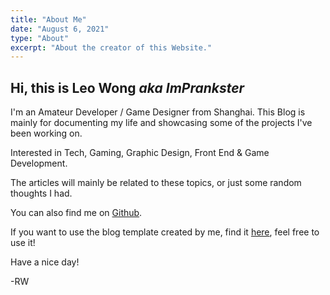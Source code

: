 ```yaml
---
title: "About Me"
date: "August 6, 2021"
type: "About"
excerpt: "About the creator of this Website."
---
```


## Hi, this is Leo Wong _aka ImPrankster_

I'm an Amateur Developer / Game Designer from Shanghai. This Blog is mainly for documenting my life and showcasing some of the projects I've been working on.

Interested in Tech, Gaming, Graphic Design, Front End & Game Development.

The articles will mainly be related to these topics, or just some random thoughts I had.

You can also find me on [Github](https://github.com/ImPrankster).

If you want to use the blog template created by me, find it [here](https://github.com/ImPrankster/blog-template-next), feel free to use it!

Have a nice day!

-RW
